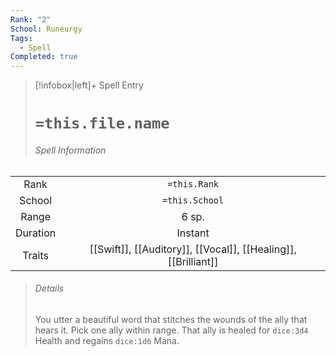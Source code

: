 ```yaml
---
Rank: "2"
School: Runeurgy
Tags:
  - Spell
Completed: true
---
```

> [!infobox|left]+ Spell Entry
> # `=this.file.name`
> ###### Spell Information
|          |                                                                |
|:--------:|:--------------------------------------------------------------:|
|   Rank   |                          `=this.Rank`                          |
|  School  |                         `=this.School`                         |
|  Range   |                             6 sp.                              |
| Duration |                            Instant                             |
|  Traits  | [[Swift]], [[Auditory]], [[Vocal]], [[Healing]], [[Brilliant]] |
> ###### *Details*
> You utter a beautiful word that stitches the wounds of the ally that hears it. Pick one ally within range. That ally is healed for `dice:3d4` Health and regains `dice:1d6` Mana.
